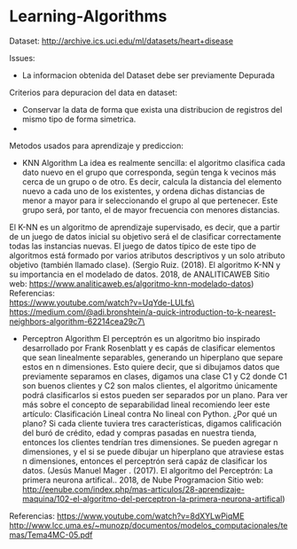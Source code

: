 # Learning-Algorithms
Dataset:
http://archive.ics.uci.edu/ml/datasets/heart+disease

Issues:
- La informacion obtenida del Dataset debe ser previamente Depurada

Criterios para depuracion del data en dataset:
- Conservar la data de forma que exista una distribucion de registros del mismo tipo de forma simetrica.
- 

Metodos usados para aprendizaje y prediccion:
- KNN Algorithm
La idea es realmente sencilla: el algoritmo clasifica cada dato nuevo en el grupo que corresponda, según tenga k vecinos más cerca
de un grupo o de otro. Es decir, calcula la distancia del elemento nuevo a cada uno de los existentes, y ordena dichas distancias de 
menor a mayor para ir seleccionando el grupo al que pertenecer. Este grupo será, por tanto, el de mayor frecuencia con menores distancias.

El K-NN es un algoritmo de aprendizaje supervisado, es decir, que a partir de un juego de datos inicial su objetivo será el de clasificar 
correctamente todas las instancias nuevas. El juego de datos típico de este tipo de algoritmos está formado por varios atributos descriptivos 
y un solo atributo objetivo (también llamado clase).
(Sergio Ruiz. (2018). El algoritmo K-NN y su importancia en el modelado de datos. 2018, de ANALITICAWEB Sitio web: https://www.analiticaweb.es/algoritmo-knn-modelado-datos) \
  Referencias: \
  https://www.youtube.com/watch?v=UqYde-LULfs\
  https://medium.com/@adi.bronshtein/a-quick-introduction-to-k-nearest-neighbors-algorithm-62214cea29c7\

- Perceptron Algorithm
El perceptrón es un algoritmo bio inspirado desarrollado por Frank Rosenblatt y es capás de clasificar elementos que sean linealmente separables, generando un hiperplano que separe estos en n  dimensiones. Esto quiere decir, que si dibujamos datos que previamente separamos en clases, digamos una clase C1 y C2 donde C1 son buenos clientes y C2 son malos clientes, el algoritmo únicamente podrá clasificarlos si estos pueden ser separados por un plano. Para ver más sobre el concepto de separabilidad lineal recomiendo leer este artículo: Clasificación Lineal contra No lineal con Python. ¿Por qué un plano? Si cada cliente tuviera tres características, digamos calificación del buró de crédito, edad y compras pasadas en nuestra tienda, entonces los clientes tendrían tres dimensiones. Se pueden agregar n dimensiones, y el si se puede dibujar un hiperplano que atraviese estas n dimensiones, entonces el perceptrón será capáz de clasificar los datos.
(Jesús Manuel Mager . (2017). El algoritmo del Perceptrón: La primera neurona artifical.. 2018, de Nube Programacion Sitio web: http://eenube.com/index.php/mas-articulos/28-aprendizaje-maquina/102-el-algoritmo-del-perceptron-la-primera-neurona-artifical)

 Referencias:
 https://www.youtube.com/watch?v=8dXYLwPiqME
 http://www.lcc.uma.es/~munozp/documentos/modelos_computacionales/temas/Tema4MC-05.pdf
